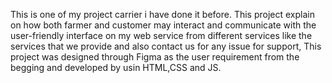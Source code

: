 This is one of my project carrier i have done it before. This project explain on how both farmer and customer may interact and communicate with the user-friendly interface on my web service from different services like the services that we provide and also contact us for any issue for support, This project was designed through Figma as the user requirement from the begging and developed by usin HTML,CSS and JS.   
